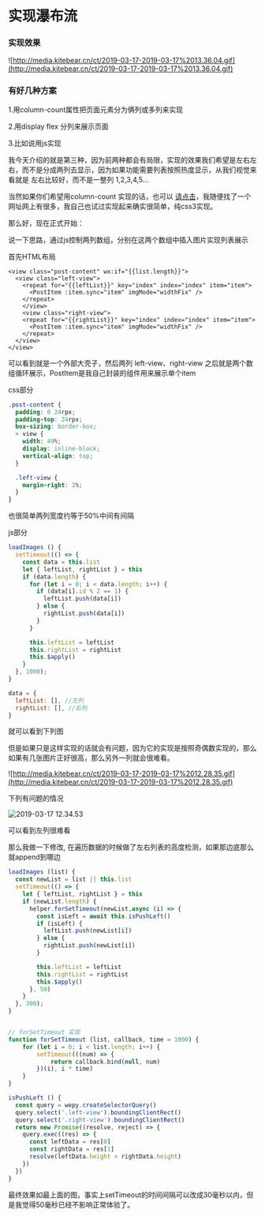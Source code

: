 

# 实现瀑布流

### 实现效果

![http://media.kitebear.cn/ct/2019-03-17-2019-03-17%2013.36.04.gif](http://media.kitebear.cn/ct/2019-03-17-2019-03-17%2013.36.04.gif)

### 有好几种方案 

1.用column-count属性把页面元素分为俩列或多列来实现

2.用display flex 分列来展示页面

3.比如说用js实现



我今天介绍的就是第三种，因为前两种都会有局限，实现的效果我们希望是左右左右，而不是分成两列去显示，因为如果功能需要列表按照热度显示，从我们视觉来看就是 左右比较好，而不是一整列 1,2,3,4,5… 

当然如果你们希望用column-count 实现的话，也可以  [请点击](https://cloud.tencent.com/developer/article/1099344)，我随便找了一个网址网上有很多，我自己也试过实现起来确实很简单，纯css3实现。



那么好，现在正式开始：

说一下思路，通过js控制两列数组，分别在这两个数组中插入图片实现列表展示



首先HTML布局

```vue
<view class="post-content" wx:if="{{list.length}}">
  <view class="left-view">
    <repeat for="{{leftList}}" key="index" index="index" item="item">
      <PostItem :item.sync="item" imgMode="widthFix" />
    </repeat>
	</view>
	<view class="right-view">
    <repeat for="{{rightList}}" key="index" index="index" item="item">
      <PostItem :item.sync="item" imgMode="widthFix" />
    </repeat>
  </view>
</view>
```

可以看到就是一个外部大壳子，然后两列 left-view、right-view 之后就是两个数组循环展示，PostItem是我自己封装的组件用来展示单个item



css部分

```scss
.post-content {
  padding: 0 24rpx;
  padding-top: 24rpx;
  box-sizing: border-box;
  > view {
    width: 49%;
    display: inline-block;
    vertical-align: top;
  }

  .left-view {
    margin-right: 2%;
  }
}
```

也很简单两列宽度约等于50%中间有间隔



js部分

```js
loadImages () {
  setTimeout(() => {
    const data = this.list
    let { leftList, rightList } = this
    if (data.length) {
      for (let i = 0; i < data.length; i++) {
        if (data[i].id % 2 == 1) {
          leftList.push(data[i])
        } else {
          rightList.push(data[i])
        }
      }

      this.leftList = leftList
      this.rightList = rightList
      this.$apply()
    }
  }, 1000);
}

data = {
  leftList: [], //左列
  rightList: [], //右列
}
```

就可以看到下列图

但是如果只是这样实现的话就会有问题，因为它的实现是按照奇偶数实现的，那么如果有几张图片正好很高，那么另外一列就会很难看。

![http://media.kitebear.cn/ct/2019-03-17-2019-03-17%2012.28.35.gif](http://media.kitebear.cn/ct/2019-03-17-2019-03-17%2012.28.35.gif)



下列有问题的情况

![2019-03-17 12.34.53](http://media.kitebear.cn/ct/2019-03-17-043531.gif)



可以看到左列很难看



那么我做一下修改, 在遍历数据的时候做了左右列表的高度检测，如果那边底那么就append到哪边

```js
loadImages (list) {
  const newList = list || this.list
  setTimeout(() => {
    let { leftList, rightList } = this
    if (newList.length) {
      helper.forSetTimeout(newList,async (i) => {
        const isLeft = await this.isPushLeft()
        if (isLeft) {
          leftList.push(newList[i])
        } else {
          rightList.push(newList[i])
        }

        this.leftList = leftList
        this.rightList = rightList
        this.$apply()
      }, 50)
    }
  }, 300);
}


// forSetTimeout 实现
function forSetTimeout (list, callback, time = 1000) {
    for (let i = 0; i < list.length; i++) {
        setTimeout(((num) => {
            return callback.bind(null, num)
        })(i), i * time)
    }
}

isPushLeft () {
  const query = wepy.createSelectorQuery()
  query.select('.left-view').boundingClientRect()
  query.select('.right-view').boundingClientRect()
  return new Promise((resolve, reject) => {
    query.exec((res) => {
      const leftData = res[0]
      const rightData = res[1]
      resolve(leftData.height < rightData.height)
    })
  })
}
```

最终效果如最上面的图，事实上setTimeout的时间间隔可以改成30毫秒以内，但是我觉得50毫秒已经不影响正常体验了。